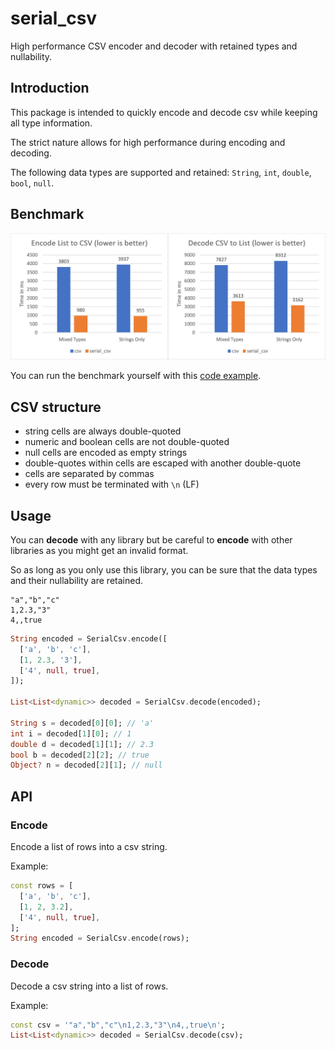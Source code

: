 # serial_csv

High performance CSV encoder and decoder with retained types and nullability.

## Introduction

This package is intended to quickly encode and decode csv while keeping all type information.

The strict nature allows for high performance during encoding and decoding.

The following data types are supported and retained: `String`, `int`, `double`, `bool`, `null`.

## Benchmark

![benchmark](assets/benchmark.png)

You can run the benchmark yourself with this [code example](https://github.com/Tienisto/serial_csv/blob/main/example/benchmark.dart).

## CSV structure

- string cells are always double-quoted
- numeric and boolean cells are not double-quoted
- null cells are encoded as empty strings
- double-quotes within cells are escaped with another double-quote
- cells are separated by commas
- every row must be terminated with `\n` (LF)

## Usage

You can **decode** with any library but be careful to **encode** with other libraries as you might get an invalid format.

So as long as you only use this library, you can be sure that the data types and their nullability are retained.

```csv
"a","b","c"
1,2.3,"3"
4,,true
```

```dart
String encoded = SerialCsv.encode([
  ['a', 'b', 'c'],
  [1, 2.3, '3'],
  ['4', null, true],
]);

List<List<dynamic>> decoded = SerialCsv.decode(encoded);

String s = decoded[0][0]; // 'a'
int i = decoded[1][0]; // 1
double d = decoded[1][1]; // 2.3
bool b = decoded[2][2]; // true
Object? n = decoded[2][1]; // null
```

## API

### Encode

Encode a list of rows into a csv string.

Example:
```dart
const rows = [
  ['a', 'b', 'c'],
  [1, 2, 3.2],
  ['4', null, true],
];
String encoded = SerialCsv.encode(rows);
```

### Decode

Decode a csv string into a list of rows.

Example:
```dart
const csv = '"a","b","c"\n1,2.3,"3"\n4,,true\n';
List<List<dynamic>> decoded = SerialCsv.decode(csv);
```
